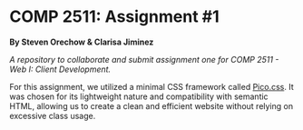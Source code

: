 # COMP 2511: Assignment #1
**By Steven Orechow & Clarisa Jiminez**

*A repository to collaborate and submit assignment one for COMP 2511 - Web I: Client Development.*

For this assignment, we utilized a minimal CSS framework called <a href="https://picocss.com/">Pico.css</a>. It was chosen for its lightweight nature and compatibility with semantic HTML, allowing us to create a clean and efficient website without relying on excessive class usage.